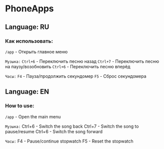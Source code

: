 # PhoneApps
## Language: RU
### Как использовать:
```/app``` - Открыть главное меню

```Музыка:```
``Ctrl+6`` - Переключить песню назад
``Ctrl+7`` - Переключить песню на паузу/возобновить
``Ctrl+6`` - Переключить песню вперёд

```Часы:```
``F4`` - Пауза/продолжить секундомер
``F5`` - Сброс секундомера

## Language: EN
### How to use:
```/app``` - Open the main menu 

```Музыка:```
Ctrl+6 - Switch the song back
Ctrl+7 - Switch the song to pause/resume
Ctrl+6 - Switch the song forward

``Часы:`` 
F4 - Pause/continue stopwatch
F5 - Reset the stopwatch
